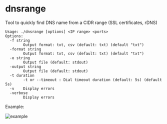 # dnsrange
Tool to quickly find DNS name from a CIDR range (SSL certificates, rDNS)
```
Usage: ./dnsrange [options] <IP range> <ports>
Options:
  -f string
    	Output format: txt, csv (default: txt) (default "txt")
  -format string
    	Output format: txt, csv (default: txt) (default "txt")
  -o string
    	Output file (default: stdout)
  -output string
    	Output file (default: stdout)
  -t duration
    	-t or --timeout : Dial timeout duration (default: 5s) (default 5s)
  -v	Display errors
  -verbose
    	Display errors
```


Example:

![example](https://github.com/nikaiw/dnsrange/assets/1255732/fe5800ad-b5c8-478c-9d65-9a1a6ee975b0)



